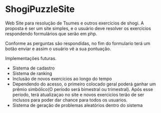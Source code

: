 # ShogiPuzzleSite
Web Site para resolução de Tsumes e outros exercícios de shogi. A proposta é ser um site simples, e o usuário deve resolver os 
exercícios respondendo formulários que serão em php. 

Conforme as perguntas são respondidas, no fim do formulario terá um botão enviar e assim o usuário vê a sua pontuação.

Implementações futuras.
- Sistema de cadastro
- Sistema de ranking
- Inclusão de novos exercícios ao longo do tempo
- Dependendo do acesso, o primeiro colocado geral poderá ganhar um prêmio simbólico(O período será bimestral ou trimestral). 
Após esse período, terá atualizaçao no site e novos exercicíos terão de ser inclusos para poder dar chance para todos os usuarios.
- Sistema de geração de problemas aleatórios dentro do sistema
